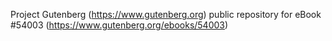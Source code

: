 Project Gutenberg (https://www.gutenberg.org) public repository for
eBook #54003 (https://www.gutenberg.org/ebooks/54003)
